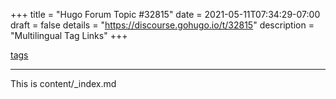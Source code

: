 +++
title = "Hugo Forum Topic #32815"
date = 2021-05-11T07:34:29-07:00
draft = false
details = "https://discourse.gohugo.io/t/32815"
description = "Multilingual Tag Links"
+++

[tags](/tags)

---

This is content/_index.md
